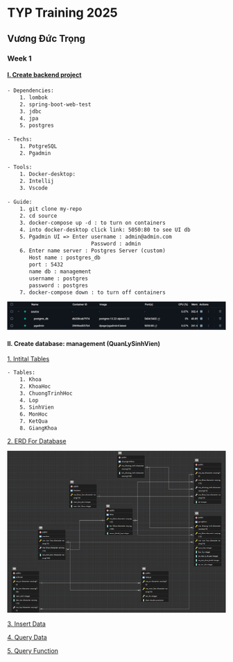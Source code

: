 # TYP Training 2025

## Vương Đức Trọng

### Week 1

#### [I. Create backend project](source)

```
- Dependencies:
    1. lombok
    2. spring-boot-web-test
    3. jdbc
    4. jpa
    5. postgres

- Techs:
    1. PotgreSQL
    2. Pgadmin

- Tools: 
    1. Docker-desktop:
    2. Intellij
    3. Vscode

- Guide:
    1. git clone my-repo
    2. cd source
    3. docker-compose up -d : to turn on containers
    4. into docker-desktop click link: 5050:80 to see UI db 
    5. Pgadmin UI => Enter username : admin@admin.com
                           Password : admin
    6. Enter name server : Postgres Server (custom)
       Host name : postgres_db
       port : 5432
       name db : management
       username : postgres
       password : postgres
    7. docker-compose down : to turn off containers
```
![alt text](source/images/docker.png)

#### II. Create database: management (QuanLySinhVien)
[1. Intital Tables](Database/intitial_database.sql)
```
- Tables:
    1. Khoa
    2. KhoaHoc
    3. ChuongTrinhHoc
    4. Lop
    5. SinhVien
    6. MonHoc
    7. KetQua
    8. GiangKhoa
```
[2. ERD For Database](source/images/ERD.png)

![alt text](source/images/ERD.png)

[3. Insert Data](source/database/insert_data.sql)

[4. Query Data](source/database/query_data.sql)

[5. Query Function](source/database/function.sql)